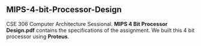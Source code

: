 ## MIPS-4-bit-Processor-Design
CSE 306 Computer Architecture Sessional.
__MIPS 4 Bit Processor Design.pdf__ contains the specifications of the assignment.
We built this 4 bit processor using __Proteus__.
